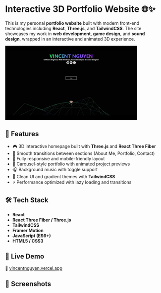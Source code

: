 # Interactive 3D Portfolio Website 🌐✨

This is my personal **portfolio website** built with modern front-end technologies including **React**, **Three.js**, and **TailwindCSS**. The site showcases my work in **web development**, **game design**, and **sound design**, wrapped in an interactive and animated 3D experience.

![Portfolio Preview](./src/assets/portfolioThreeJS.gif)

## 🌟 Features

- 🎮 3D interactive homepage built with **Three.js** and **React Three Fiber**
- 🧭 Smooth transitions between sections (About Me, Portfolio, Contact)
- 📱 Fully responsive and mobile-friendly layout
- 💼 Carousel-style portfolio with animated project previews
- 🎧 Background music with toggle support
- 🎨 Clean UI and gradient themes with **TailwindCSS**
- ⚡ Performance optimized with lazy loading and transitions

## 🛠️ Tech Stack

- **React**
- **React Three Fiber / Three.js**
- **TailwindCSS**
- **Framer Motion**
- **JavaScript (ES6+)**
- **HTML5 / CSS3**

## 🚀 Live Demo

🔗 [vincentnguyen.vercel.app](https://vincentnguyen.vercel.app/)

## 📸 Screenshots


